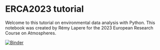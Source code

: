 # ERCA2023 tutorial

Welcome to this tutorial on environmental data analysis with Python. This notebook was created by Rémy Lapere for the 2023 European Research Course on Atmospheres.

[![Binder](https://mybinder.org/badge_logo.svg)](https://mybinder.org/v2/gh/rlapere/ERCA2023_tutorial_v2/)
